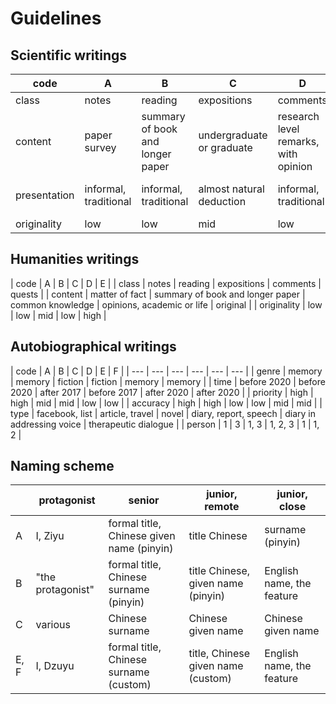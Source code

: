 # Guidelines

## Scientific writings

| code | A | B | C | D | E |
| --- | --- | --- | --- | --- | --- |
| class | notes | reading | expositions | comments | quests |
| content | paper survey | summary of book and longer paper | undergraduate or graduate | research level remarks, with opinion | original |
| presentation | informal, traditional | informal, traditional | almost natural deduction | informal, traditional | almost type theoretical |
| originality | low | low | mid | low | high |

## Humanities writings

| code | A | B | C | D | E |
| class | notes | reading | expositions | comments | quests |
| content | matter of fact | summary of book and longer paper | common knowledge | opinions, academic or life | original |
| originality | low | low | mid | low | high |



## Autobiographical writings

| code | A | B | C | D | E | F |
| --- | --- | --- | --- | --- | --- |
| genre | memory | memory | fiction | fiction | memory | memory |
| time | before 2020 | before 2020 | after 2017 | before 2017 | after 2020 | after 2020 |
| priority | high | high | mid | mid | low | low |
| accuracy | high | high | low | low | mid | mid |
| type | facebook, list | article, travel | novel | diary, report, speech | diary in addressing voice | therapeutic dialogue |
| person | 1 | 3 | 1, 3 | 1, 2, 3 | 1 | 1, 2 |

## Naming scheme

| | protagonist | senior | junior, remote | junior, close |
| --- | --- | --- | --- | --- |
| A | I, Ziyu | formal title, Chinese given name (pinyin) | title Chinese | surname (pinyin) | Chinese given name (pinyin), the feature |
| B | "the protagonist" | formal title, Chinese surname (pinyin) | title Chinese, given name (pinyin) | English name, the feature |
| C | various | Chinese surname | Chinese given name | Chinese given name |
| E, F | I, Dzuyu | formal title, Chinese surname (custom) | title, Chinese given name (custom) | English name, the feature |


